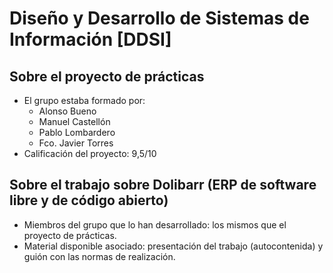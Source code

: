 # Diseño y Desarrollo de Sistemas de Información [DDSI]

## Sobre el proyecto de prácticas
* El grupo estaba formado por: 
  * Alonso Bueno 
  * Manuel Castellón
  * Pablo Lombardero
  * Fco. Javier Torres
* Calificación del proyecto: 9,5/10

## Sobre el trabajo sobre Dolibarr (ERP de software libre y de código abierto)
* Miembros del grupo que lo han desarrollado: los mismos que el proyecto de prácticas.
* Material disponible asociado: presentación del trabajo (autocontenida) y guión con las normas de realización. 
